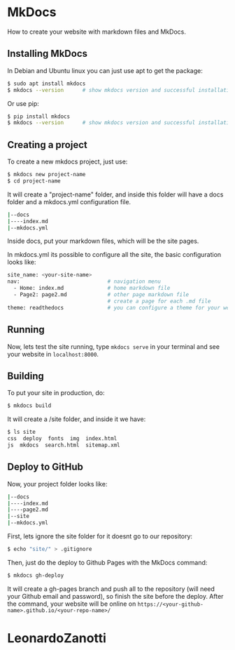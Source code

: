 # MkDocs
How to create your website with markdown files and MkDocs.

## Installing MkDocs
In Debian and Ubuntu linux you can just use apt to get the package:
```bash
$ sudo apt install mkdocs
$ mkdocs --version		# show mkdocs version and successful installation
```

Or use pip:
```bash
$ pip install mkdocs
$ mkdocs --version		# show mkdocs version and successful installation
```

## Creating a project
To create a new mkdocs project, just use:
```bash
$ mkdocs new project-name
$ cd project-name
```

It will create a "project-name" folder, and inside this folder will have a docs folder and a mkdocs.yml configuration file.
```bash
|--docs
|----index.md
|--mkdocs.yml
```
Inside docs, put your markdown files, which will be the site pages.

In mkdocs.yml its possible to configure all the site, the basic configuration looks like:
```bash
site_name: <your-site-name>
nav:                            # navigation menu
  - Home: index.md              # home markdown file
  - Page2: page2.md             # other page markdown file
                                # create a page for each .md file
theme: readthedocs              # you can configure a theme for your website here
```

## Running
Now, lets test the site running, type `mkdocs serve` in your terminal and see your website in `localhost:8000`.

## Building
To put your site in production, do:
```bash
$ mkdocs build
```
It will create a /site folder, and inside it we have:
```bash
$ ls site
css  deploy  fonts  img  index.html
js  mkdocs  search.html  sitemap.xml
```

## Deploy to GitHub
Now, your project folder looks like:
```bash
|--docs
|----index.md
|----page2.md
|--site
|--mkdocs.yml
```

First, lets ignore the site folder for it doesnt go to our repository:
```bash
$ echo "site/" > .gitignore
```

Then, just do the deploy to Github Pages with the MkDocs command:
```bash
$ mkdocs gh-deploy
```

It will create a gh-pages branch and push all to the repository (will need your Github email and password), so finish the site before the deploy. After the command, your website will be online on `https://<your-github-name>.github.io/<your-repo-name>/`


# LeonardoZanotti
